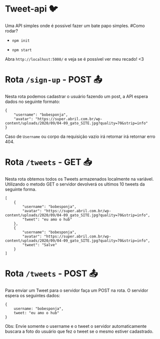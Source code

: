 # Tweet-api :bird:

Uma API simples onde é possivel fazer um bate papo simples.
#Como rodar?
- ```npm init```

- ```npm start```

Abra ``` http://localhost:5000/ ``` e veja se é possível ver meu recado! <3



 # Rota ``` /sign-up ```  - POST  :outbox_tray:
Nesta rota podemos cadastrar o usuário fazendo um post, a API espera dados no seguinte formato:
``` 
{
	"username": "bobesponja",
	"avatar": "https://super.abril.com.br/wp-content/uploads/2020/09/04-09_gato_SITE.jpg?quality=70&strip=info"
}
```

Caso de ```Username``` ou corpo da requisição vazio irá retornar irá retornar erro 404.

# Rota ``` /tweets ```  - GET :inbox_tray:
Nesta rota obtemos todos os Tweets armazenados localmente na variável.
Utilizando o metodo GET o servidor devolverá os ultimos 10 tweets da seguinte forma.

``` 
[
	{
		"username": "bobesponja",
		"avatar": "https://super.abril.com.br/wp-content/uploads/2020/09/04-09_gato_SITE.jpg?quality=70&strip=info",
		"tweet": "eu amo o hub"
	},
 	{
		"username": "bobesponja",
		"avatar": "https://super.abril.com.br/wp-content/uploads/2020/09/04-09_gato_SITE.jpg?quality=70&strip=info",
		"tweet": "Salve"
	}
]
```

# Rota ``` /tweets ```  - POST :outbox_tray:
Para enviar um Tweet para o servidor faça um POST na rota. O servidor espera os seguintes dados:
``` 
{
	username: "bobesponja",
	tweet: "eu amo o hub"
}
``` 
Obs: Envie somente o username e o tweet o servidor automaticamente buscara a foto do usuário que fez o tweet se o mesmo estiver cadastrado.
